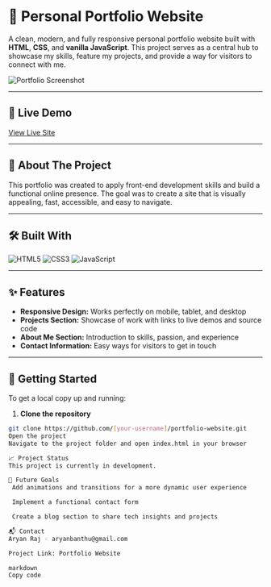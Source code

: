# 🌟 Personal Portfolio Website

A clean, modern, and fully responsive personal portfolio website built with **HTML**, **CSS**, and **vanilla JavaScript**. This project serves as a central hub to showcase my skills, feature my projects, and provide a way for visitors to connect with me.

![Portfolio Screenshot](<img width="1917" height="950" alt="portfolio-preview png" src="https://github.com/user-attachments/assets/9c6a5d93-b487-4014-99a1-6f8da2e041a6" />
) 

---

## 🚀 Live Demo
[View Live Site](#)  

---

## 📝 About The Project
This portfolio was created to apply front-end development skills and build a functional online presence. The goal was to create a site that is visually appealing, fast, accessible, and easy to navigate.

---

## 🛠 Built With
![HTML5](https://img.shields.io/badge/HTML5-E34F26?style=flat&logo=html5&logoColor=white)
![CSS3](https://img.shields.io/badge/CSS3-1572B6?style=flat&logo=css3&logoColor=white)
![JavaScript](https://img.shields.io/badge/JavaScript-F7DF1E?style=flat&logo=javascript&logoColor=black)

---

## ✨ Features
- **Responsive Design:** Works perfectly on mobile, tablet, and desktop  
- **Projects Section:** Showcase of work with links to live demos and source code  
- **About Me Section:** Introduction to skills, passion, and experience  
- **Contact Information:** Easy ways for visitors to get in touch  

---

## 🏃 Getting Started
To get a local copy up and running:

1. **Clone the repository**
```bash
git clone https://github.com/[your-username]/portfolio-website.git
Open the project
Navigate to the project folder and open index.html in your browser

📈 Project Status
This project is currently in development.

🔮 Future Goals
 Add animations and transitions for a more dynamic user experience

 Implement a functional contact form

 Create a blog section to share tech insights and projects

📬 Contact
Aryan Raj - aryanbanthu@gmail.com

Project Link: Portfolio Website

markdown
Copy code
